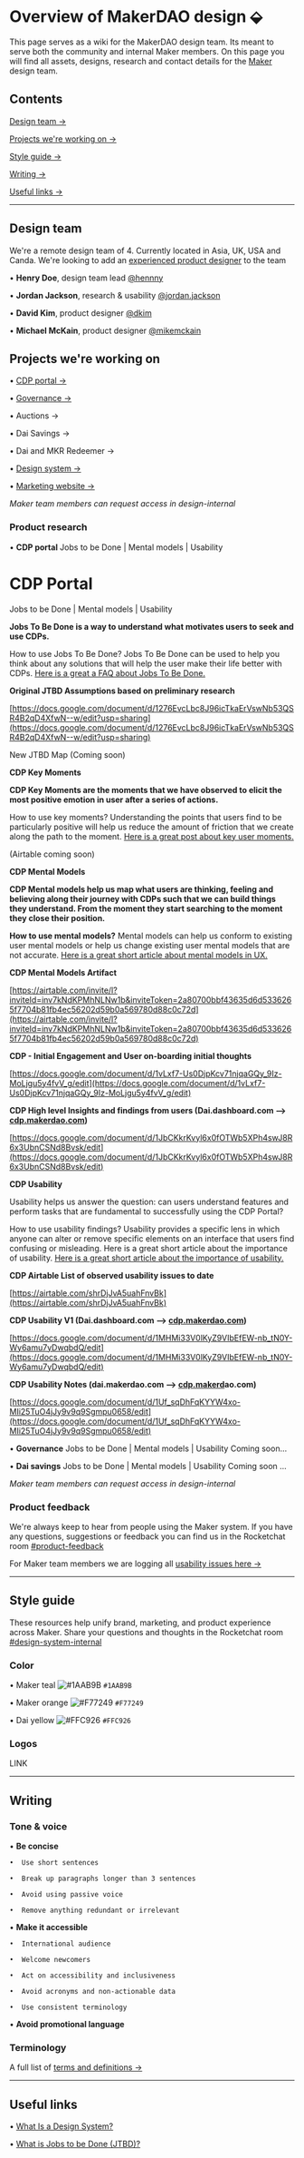 # Overview of MakerDAO design ⬙

This page serves as a wiki for the MakerDAO design team. Its meant to serve both the community and internal Maker members. On this page you will find all assets, designs, research and contact details for the [Maker](https://makerdao.com/) design team. 

## Contents
[Design team →](https://github.com/hcdoe/Overview-of-MakerDAO-design#design-team)

[Projects we're working on →](https://github.com/hcdoe/Overview-of-MakerDAO-design#projects-were-working-on)

[Style guide →](https://github.com/hcdoe/Overview-of-MakerDAO-design#style-guide)

[Writing →](https://github.com/hcdoe/Overview-of-MakerDAO-design#writing)

[Useful links →](https://github.com/hcdoe/Overview-of-MakerDAO-design#useful-links)



---

## Design team
We're a remote design team of 4. Currently located in Asia, UK, USA and Canda. We're looking to add an [experienced product designer](https://makerdao.com/careers/product-designer) to the team

•  **Henry Doe**, design team lead [@hennny](https://chat.makerdao.com/home)

•  **Jordan Jackson**, research & usability [@jordan.jackson](https://chat.makerdao.com/home)

•  **David Kim**, product designer [@dkim](https://chat.makerdao.com/home)

•  **Michael McKain**, product designer [@mikemckain](https://chat.makerdao.com/home)

## Projects we're working on
•  [CDP portal →](https://www.figma.com/file/L89YEqsCYo0yZ07Lwc5dVBaJ/Multi-Collateral-CDP-Portal?node-id=168%3A12)

•  [Governance →](https://www.figma.com/file/P3WU8leDECFDItgLx4gh22t9/Governance?node-id=227%3A11)

•  Auctions →

•  Dai Savings →

•  Dai and MKR Redeemer →

•  [Design system →](https://www.figma.com/file/WD1TVy5hFtVkWgd7hvhbzFIe/Components?node-id=1595%3A36)

•  [Marketing website →](https://www.figma.com/file/BJKZPfODBGLwxkpTJuxdj6Kb/makerdao.com?node-id=0%3A1)

*Maker team members can request access in design-internal*

### Product research 
• **CDP portal** Jobs to be Done | Mental models | Usability 

# CDP Portal

Jobs to be Done | Mental models | Usability   

**Jobs To Be Done is a way to understand what motivates users to seek and use CDPs.**  

How to use Jobs To Be Done? Jobs To Be Done can be used to help you think about any solutions that will help the user make their life better with CDPs. [Here is a great a FAQ about Jobs To Be Done.](https://justinjackson.ca/what-is-jobs-to-be-done)


**Original JTBD Assumptions based on preliminary research** 

[https://docs.google.com/document/d/1276EvcLbc8J96icTkaErVswNb53QSR4B2qD4XfwN--w/edit?usp=sharing](https://docs.google.com/document/d/1276EvcLbc8J96icTkaErVswNb53QSR4B2qD4XfwN--w/edit?usp=sharing) 

New JTBD Map (Coming soon) 


**CDP Key Moments** 

**CDP Key Moments are the moments that we have observed to elicit the most positive emotion in user after a series of actions.**  

How to use key moments? Understanding the points that users find to be particularly positive will help us reduce the amount of friction that we create along the path to the moment. [Here is a great post about key user moments.](https://alexiskold.net/2016/06/01/what-is-the-magic-moment-for-your-startup/) 

(Airtable coming soon) 

**CDP Mental Models**  

**CDP Mental models help us map what users are thinking, feeling and believing along their journey with CDPs such that we can build things they understand. From the moment they start searching to the moment they close their position.**  

**How to use mental models?** Mental models can help us conform to existing user mental models or help us change existing user mental models that are not accurate. [Here is a great short article about mental models in UX.](https://www.nngroup.com/articles/mental-models/)

**CDP Mental Models Artifact** 

[https://airtable.com/invite/l?inviteId=inv7kNdKPMhNLNw1b&inviteToken=2a80700bbf43635d6d5336265f7704b81fb4ec56202d59b0a569780d88c0c72d](https://airtable.com/invite/l?inviteId=inv7kNdKPMhNLNw1b&inviteToken=2a80700bbf43635d6d5336265f7704b81fb4ec56202d59b0a569780d88c0c72d)   

**CDP - Initial Engagement and User on-boarding initial thoughts**

[https://docs.google.com/document/d/1vLxf7-Us0DjpKcv71njqaGQy_9Iz-MoLjgu5y4fvV_g/edit](https://docs.google.com/document/d/1vLxf7-Us0DjpKcv71njqaGQy_9Iz-MoLjgu5y4fvV_g/edit)   

**CDP High level Insights and findings from users (Dai.dashboard.com —> [cdp.makerdao.com](http://cdp.makerdao.com))** 

[https://docs.google.com/document/d/1JbCKkrKvyl6x0fOTWb5XPh4swJ8R6x3UbnCSNd8Bvsk/edit](https://docs.google.com/document/d/1JbCKkrKvyl6x0fOTWb5XPh4swJ8R6x3UbnCSNd8Bvsk/edit)    

**CDP Usability** 

Usability helps us answer the question: can users understand features and perform tasks that are fundamental to successfully using the CDP Portal?  

How to use usability findings? Usability provides a specific lens in which anyone can alter or remove specific elements on an interface that users find confusing or misleading. Here is a great short article about the importance of usability. [Here is a great short article about the importance of usability.](https://www.nngroup.com/articles/the-most-important-usability-activity/) 


**CDP Airtable List of observed usability issues to date** 

[https://airtable.com/shrDjJvA5uahFnvBk](https://airtable.com/shrDjJvA5uahFnvBk) 


**CDP Usability V1 (Dai.dashboard.com —> [cdp.makerdao.com](http://cdp.makerdao.com))** 

[https://docs.google.com/document/d/1MHMi33V0lKyZ9VIbEfEW-nb_tN0Y-Wy6amu7yDwqbdQ/edit](https://docs.google.com/document/d/1MHMi33V0lKyZ9VIbEfEW-nb_tN0Y-Wy6amu7yDwqbdQ/edit)  


**CDP Usability Notes (dai.makerdao.com —> [cdp.makerd](http://cdp.makerdo.com)ao.com)** 

[https://docs.google.com/document/d/1Uf_sqDhFqKYYW4xo-MIi25TuO4jJy9v9q9Sgmpu0658/edit](https://docs.google.com/document/d/1Uf_sqDhFqKYYW4xo-MIi25TuO4jJy9v9q9Sgmpu0658/edit)


• **Governance** Jobs to be Done | Mental models | Usability
Coming soon... 

• **Dai savings** Jobs to be Done | Mental models | Usability
Coming soon ... 


*Maker team members can request access in design-internal*

### Product feedback 

We're always keep to hear from people using the Maker system. If you have any questions, suggestions or feedback you can find us in the Rocketchat room [#product-feedback](https://chat.makerdao.com/home)

For Maker team members we are logging all [usability issues here →](https://docs.google.com/spreadsheets/d/18X4y-87m5flC9iH4RkWUXD64i_H-FM0QUHlEoiqhRxw/edit#gid=0)

---


## Style guide
These resources help unify brand, marketing, and product experience across Maker. Share your questions and thoughts in the Rocketchat room [#design-system-internal](https://chat.makerdao.com/home)

### Color

•  Maker teal ![#1AAB9B](https://placehold.it/15/1AAB9B/000000?text=+) `#1AAB9B`

•  Maker orange ![#F77249](https://placehold.it/15/F77249/000000?text=+) `#F77249`

•  Dai yellow ![#FFC926](https://placehold.it/15/FFC926/000000?text=+) `#FFC926`

### Logos
LINK

---

## Writing
### Tone & voice 
•  **Be concise**

    •  Use short sentences

    •  Break up paragraphs longer than 3 sentences

    •  Avoid using passive voice

    •  Remove anything redundant or irrelevant

•  **Make it accessible**

    •  International audience

    •  Welcome newcomers

    •  Act on accessibility and inclusiveness

    •  Avoid acronyms and non-actionable data

    •  Use consistent terminology 

•  **Avoid promotional language**


### Terminology
A full list of [terms and definitions →](https://airtable.com/shr93DOZR1FHNJv4Y/tblv6XRHv27cAvKad)

---


## Useful links

•  [What Is a Design System?](https://forumone.com/ideas/what-is-design-system)

•  [What is Jobs to be Done (JTBD)?](https://jtbd.info/2-what-is-jobs-to-be-done-jtbd-796b82081cca)
